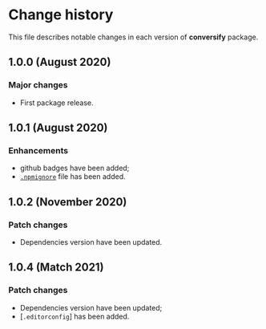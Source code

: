 # Change history

This file describes notable changes in each version of **conversify** package.

## 1.0.0 (August 2020)

### Major changes
+ First package release.
 
## 1.0.1 (August 2020)

### Enhancements
+ github badges have been added;
+ [`.npmignore`](.npmignore) file has been added.
 
## 1.0.2 (November 2020)
 
### Patch changes
+ Dependencies version have been updated.

## 1.0.4 (Match 2021)
 
### Patch changes
+ Dependencies version have been updated;
+ [`.editorconfig`] has been added.